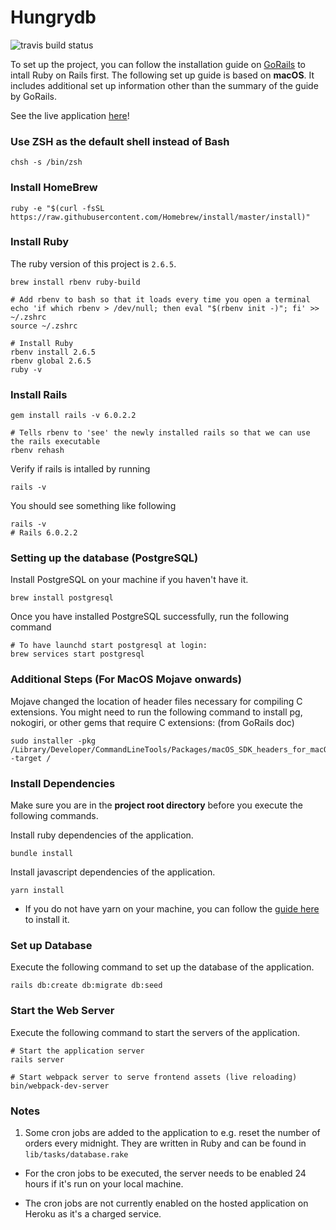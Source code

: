 # Hungrydb

![travis build status](https://travis-ci.org/team-mariners/hungrydb.svg?branch=master)

To set up the project, you can follow the installation guide on [GoRails](https://gorails.com/setup/) to intall Ruby on Rails first. The following set up guide is based on **macOS**. It includes additional set up information other than the summary of the guide by GoRails.

See the live application [here](http://hungrydb.herokuapp.com)!

### Use ZSH as the default shell instead of Bash
```
chsh -s /bin/zsh
```

### Install HomeBrew
```
ruby -e "$(curl -fsSL https://raw.githubusercontent.com/Homebrew/install/master/install)"
```

### Install Ruby
The ruby version of this project is `2.6.5`.

```
brew install rbenv ruby-build

# Add rbenv to bash so that it loads every time you open a terminal
echo 'if which rbenv > /dev/null; then eval "$(rbenv init -)"; fi' >> ~/.zshrc
source ~/.zshrc

# Install Ruby
rbenv install 2.6.5
rbenv global 2.6.5
ruby -v
```

### Install Rails
```
gem install rails -v 6.0.2.2

# Tells rbenv to 'see' the newly installed rails so that we can use the rails executable
rbenv rehash
```

Verify if rails is intalled by running
```
rails -v
```

You should see something like following
```
rails -v
# Rails 6.0.2.2
```

### Setting up the database (PostgreSQL)
Install PostgreSQL on your machine if you haven't have it.
```
brew install postgresql
```

Once you have installed PostgreSQL successfully, run the following command
```
# To have launchd start postgresql at login:
brew services start postgresql
```

### Additional Steps (For MacOS Mojave onwards)
Mojave changed the location of header files necessary for compiling C extensions. You might need to run the following command to install pg, nokogiri, or other gems that require C extensions: (from GoRails doc)
```
sudo installer -pkg /Library/Developer/CommandLineTools/Packages/macOS_SDK_headers_for_macOS_10.14.pkg -target /
```

### Install Dependencies
Make sure you are in the **project root directory** before you execute the following commands.

Install ruby dependencies of the application.
```
bundle install
```

Install javascript dependencies of the application.
```
yarn install
```

* If you do not have yarn on your machine, you can follow the [guide here](https://classic.yarnpkg.com/en/docs/install/) to install it.


### Set up Database
Execute the following command to set up the database of the application.
```
rails db:create db:migrate db:seed
```

### Start the Web Server
Execute the following command to start the servers of the application.
```
# Start the application server
rails server

# Start webpack server to serve frontend assets (live reloading)
bin/webpack-dev-server
```

### Notes
1. Some cron jobs are added to the application to e.g. reset the number of orders every midnight. They are written in Ruby and can be found in `lib/tasks/database.rake`
* For the cron jobs to be executed, the server needs to be enabled 24 hours if it's run on your local machine.

* The cron jobs are not currently enabled on the hosted application on Heroku as it's a charged service.
